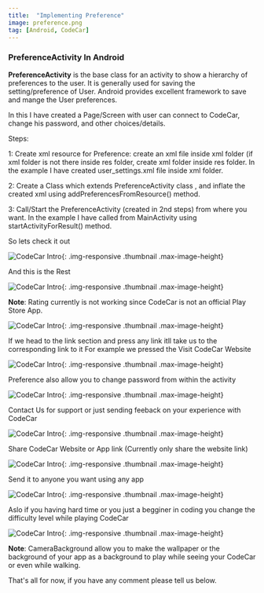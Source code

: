 ```yaml
---
title:  "Implementing Preference"
image: preference.png
tag: [Android, CodeCar]
---
```


### PreferenceActivity In Android

**PreferenceActivity**  is the base class for an activity to show a hierarchy of preferences to the user.
It is generally used for saving the setting/preference of  User. Android provides excellent framework to save and mange the User preferences.

In this I have created a Page/Screen with user can connect to CodeCar, change his password, and other choices/details.

Steps:

1: Create xml resource for Preference:  create an xml file inside xml folder (if xml folder is not there inside res folder, create xml folder inside res folder. In the example I have created user_settings.xml file inside xml folder.

2: Create a Class which extends PreferenceActivity class , and inflate the created xml using addPreferencesFromResource() method.

3: Call/Start the PreferenceActivity (created in 2nd steps) from where you want. In the example I have called from MainActivity using startActivityForResult()   method.

So lets check it out

![CodeCar Intro](/images/preference/3.png "CodeCar Preference"){: .img-responsive .thumbnail  .max-image-height}

And this is the Rest

![CodeCar Intro](/images/preference/4.png "CodeCar Preference"){: .img-responsive .thumbnail  .max-image-height}

**Note**: Rating currently is not working since CodeCar is not an official Play Store App.

![CodeCar Intro](/images/preference/5.png "CodeCar Preference"){: .img-responsive .thumbnail  .max-image-height}

If we head to the link section and press any link itll take us to the corresponding link to it
For example we pressed the Visit CodeCar Website

![CodeCar Intro](/images/preference/6.png "CodeCar Preference"){: .img-responsive .thumbnail  .max-image-height}

Preference also allow you to change password from within the activity

![CodeCar Intro](/images/preference/7.png "CodeCar Preference"){: .img-responsive .thumbnail  .max-image-height}

Contact Us for support or just sending feeback on your experience with CodeCar

![CodeCar Intro](/images/preference/8.png "CodeCar Preference"){: .img-responsive .thumbnail  .max-image-height}

Share CodeCar Website or App link (Currently only share the website link)

![CodeCar Intro](/images/preference/9.png "CodeCar Preference"){: .img-responsive .thumbnail  .max-image-height}

Send it to anyone you want using any app

![CodeCar Intro](/images/preference/10.jpg "CodeCar Preference"){: .img-responsive .thumbnail  .max-image-height}

Aslo if you having hard time or you just a begginer in coding you change the difficulty level while playing CodeCar

![CodeCar Intro](/images/preference/11.png "CodeCar Preference"){: .img-responsive .thumbnail  .max-image-height}

**Note**: CameraBackground allow you to make the wallpaper or the background of your app as a background to play while seeing your CodeCar or even while walking.


That's all for now, if you have any comment please tell us below.